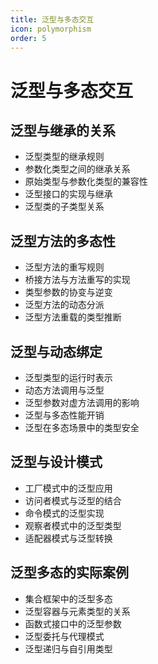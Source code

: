```yaml
---
title: 泛型与多态交互
icon: polymorphism
order: 5
---
```


# 泛型与多态交互

## 泛型与继承的关系

- 泛型类型的继承规则
- 参数化类型之间的继承关系
- 原始类型与参数化类型的兼容性
- 泛型接口的实现与继承
- 泛型类的子类型关系

## 泛型方法的多态性

- 泛型方法的重写规则
- 桥接方法与方法重写的实现
- 类型参数的协变与逆变
- 泛型方法的动态分派
- 泛型方法重载的类型推断

## 泛型与动态绑定

- 泛型类型的运行时表示
- 动态方法调用与泛型
- 泛型参数对虚方法调用的影响
- 泛型与多态性能开销
- 泛型在多态场景中的类型安全

## 泛型与设计模式

- 工厂模式中的泛型应用
- 访问者模式与泛型的结合
- 命令模式的泛型实现
- 观察者模式中的泛型类型
- 适配器模式与泛型转换

## 泛型多态的实际案例

- 集合框架中的泛型多态
- 泛型容器与元素类型的关系
- 函数式接口中的泛型参数
- 泛型委托与代理模式
- 泛型递归与自引用类型
